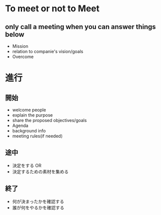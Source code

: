 # To meet or not to Meet

## only call a meeting when you can answer things below
- Mission
- relation to companie's vision/goals
- Overcome

# 進行

## 開始
- welcome people
- explain the purpose
- share the proposed objectives/goals
- Agenda
- background info
- meeting rules(if needed)

## 途中
- 決定をする
OR
- 決定するための素材を集める

## 終了
- 何が決まったかを確認する
- 誰が何をやるかを確認する

